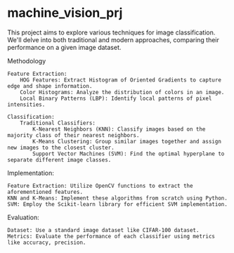 # machine_vision_prj

This project aims to explore various techniques for image classification. We'll delve into both traditional and modern approaches, comparing their performance on a given image dataset.

Methodology

    Feature Extraction:
        HOG Features: Extract Histogram of Oriented Gradients to capture edge and shape information.
        Color Histograms: Analyze the distribution of colors in an image.
        Local Binary Patterns (LBP): Identify local patterns of pixel intensities.

    Classification:
        Traditional Classifiers:
            K-Nearest Neighbors (KNN): Classify images based on the majority class of their nearest neighbors.
            K-Means Clustering: Group similar images together and assign new images to the closest cluster.
            Support Vector Machines (SVM): Find the optimal hyperplane to separate different image classes.

Implementation:

    Feature Extraction: Utilize OpenCV functions to extract the aforementioned features.
    KNN and K-Means: Implement these algorithms from scratch using Python.
    SVM: Employ the Scikit-learn library for efficient SVM implementation.

Evaluation:

    Dataset: Use a standard image dataset like CIFAR-100 dataset.
    Metrics: Evaluate the performance of each classifier using metrics like accuracy, precision.
